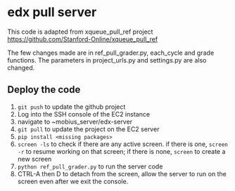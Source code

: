 # edx pull server

This code is adapted from xqueue_pull_ref project https://github.com/Stanford-Online/xqueue_pull_ref

The few changes made are in ref_pull_grader.py, each_cycle and grade functions. The parameters in project_urls.py and settings.py are also changed.

## Deploy the code

1. `git push` to update the github project
2. Log into the SSH console of the EC2 instance
3. navigate to ~mobius_server/edx-server
4. `git pull` to update the project on the EC2 server
5. `pip install <missing packages>`
6. `screen -ls` to check if there are any active screen. if there is one, `screen -r` to resume working on that screen; if there is none, `screen` to create a new screen
7. `python ref_pull_grader.py` to run the server code
8. CTRL-A then D to detach from the screen, allow the server to run on the screen even after we exit the console.
